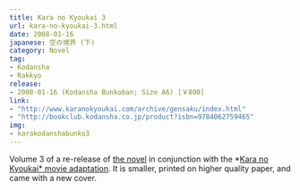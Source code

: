 ```yaml
---
title: Kara no Kyoukai 3
url: kara-no-kyoukai-3.html
date: 2008-01-16
japanese: 空の境界 (下)
category: Novel
tag:
- Kodansha
- Rakkyo
release:
- 2008-01-16 (Kodansha Bunkoban; Size A6) [￥800]
link:
- "http://www.karanokyoukai.com/archive/gensaku/index.html"
- "http://bookclub.kodansha.co.jp/product?isbn=9784062759465"
img:
- karakodanshabunko3
---
```


Volume 3 of a re-release of [the novel](kara-no-kyoukai-1-the-garden-of-sinners.html) in conjunction with the *[Kara no Kyoukai* movie adaptation](kara-no-kyoukai-the-garden-of-sinners-chapter-1.html). It is smaller, printed on higher quality paper, and came with a new cover.
